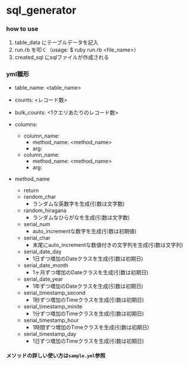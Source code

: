 # sql_generator
### how to use
1. table_data にテーブルデータを記入
2. run.rb を叩く（usage: $ ruby run.rb <file_name>）
3. created_sql にsqlファイルが作成される

### yml雛形
- table_name: <table_name>
- counts: <レコード数>
- bulk_counts: <1クエリあたりのレコード数>
- columns:
  - column_name:
    - method_name: <method_name>
    - arg: <arg>
  - column_name:
    - method_name: <method_name>
    - arg: <arg>

- method_name
  - return
  - random_char
    - ランダムな英数字を生成(引数は文字数)
  - random_hiragana
    - ランダムなひらがなを生成(引数は文字数)
  - serial_num
    - auto_incrementな数字を生成(引数は初期値)
  - serial_char
    - 末尾にauto_incrementな数値付きの文字列を生成(引数は文字列)
  - serial_date_day
    - 1日ずつ増加のDateクラスを生成(引数は初期日)
  - serial_date_month
    - 1ヶ月ずつ増加のDateクラスを生成(引数は初期日)
  - serial_date_year
    - 1年ずつ増加のDateクラスを生成(引数は初期日)
  - serial_timestamp_second
    - 1秒ずつ増加のTimeクラスを生成(引数は初期日)
  - serial_timestamp_minite
    - 1分ずつ増加のTimeクラスを生成(引数は初期日)
  - serial_timestamp_hour
    - 1時間ずつ増加のTimeクラスを生成(引数は初期日)
  - serial_timestamp_day
    - 1日ずつ増加のTimeクラスを生成(引数は初期日)

#### メソッドの詳しい使い方は`sample.yml`参照

